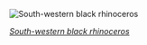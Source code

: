 
![South-western black rhinoceros](https://upload.wikimedia.org/wikipedia/commons/thumb/8/8c/South-western_black_rhinoceros_%28Diceros_bicornis_occidentalis%29_female.jpg/600px-South-western_black_rhinoceros_%28Diceros_bicornis_occidentalis%29_female.jpg)

*[South-western black rhinoceros](https://wikipedia.org/wiki/File:South-western_black_rhinoceros_(Diceros_bicornis_occidentalis)_female.jpg)*
